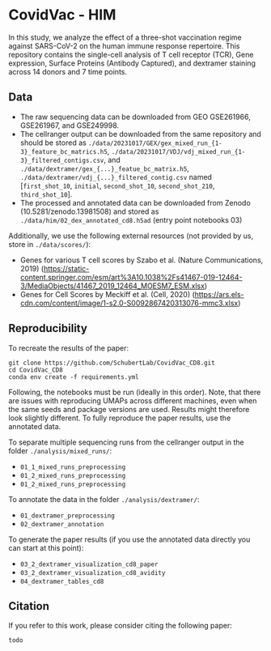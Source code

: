 # CovidVac - HIM
In this study, we analyze the effect of a three-shot vaccination regime against SARS-CoV-2 on the human immune response repertoire. This repository contains the single-cell analysis of T cell receptor (TCR), Gene expression, Surface Proteins (Antibody Captured), and dextramer staining across 14 donors and 7 time points.

## Data
- The raw sequencing data can be downloaded from GEO GSE261966, GSE261967, and GSE249998.
- The cellranger output can be downloaded from the same repository and should be stored as `./data/20231017/GEX/gex_mixed_run_{1-3}_feature_bc_matrics.h5`, `./data/20231017/VDJ/vdj_mixed_run_{1-3}_filtered_contigs.csv`, and  `./data/dextramer/gex_{...}_featue_bc_matrix.h5`, `./data/dextramer/vdj_{...}_filtered_contig.csv` named [`first_shot_10`, `initial`, `second_shot_10`, `second_shot_210`, `third_shot_10`].
- The processed and annotated data can be downloaded from Zenodo (10.5281/zenodo.13981508) and stored as `./data/him/02_dex_annotated_cd8.h5ad` (entry point notebooks 03)

Additionally, we use the following external resources (not provided by us, store in `./data/scores/`):
- Genes for various T cell scores by Szabo et al. (Nature Communications, 2019) (https://static-content.springer.com/esm/art%3A10.1038%2Fs41467-019-12464-3/MediaObjects/41467_2019_12464_MOESM7_ESM.xlsx)
- Genes for Cell Scores by Meckiff et al. (Cell, 2020) (https://ars.els-cdn.com/content/image/1-s2.0-S0092867420313076-mmc3.xlsx)

## Reproducibility
To recreate the results of the paper:
```
git clone https://github.com/SchubertLab/CovidVac_CD8.git
cd CovidVac_CD8
conda env create -f requirements.yml
```
Following, the notebooks must be run (ideally in this order). Note, that there are issues with reproducing UMAPs across different machines, even when the same seeds and package versions are used. Results might therefore look slightly different. To fully reproduce the paper results, use the annotated data.

To separate multiple sequencing runs from the cellranger output in the folder `./analysis/mixed_runs/`:
- `01_1_mixed_runs_preprocessing`
- `01_2_mixed_runs_preprocessing`
- `01_2_mixed_runs_preprocessing`

To annotate the data in the folder `./analysis/dextramer/`:
- `01_dextramer_preprocessing`
- `02_dextramer_annotation`

To generate the paper results (if you use the annotated data directly you can start at this point):
- `03_2_dextramer_visualization_cd8_paper`
- `03_2_dextramer_visualization_cd8_avidity`
- `04_dextramer_tables_cd8`

## Citation
If you refer to this work, please consider citing the following paper:

```
todo
```
